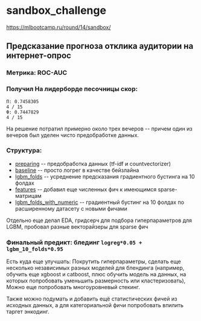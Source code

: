 # sandbox_challenge
https://mlbootcamp.ru/round/14/sandbox/


## Предсказание прогноза отклика аудитории на интернет-опрос

### Метрика: ROC-AUC

### Получил На лидерборде песочницы скор:
```
П: 0.7458305
4 / 15
Ф: 0.7447829
4 / 15
```

На решение потратил примерно около трех вечеров -- причем один из вечеров был уделен чисто предобработке данных.

### Структура:
* [preparing](preparing.ipynb) -- предобработка данных (tf-idf и countvectorizer)
* [baseline](baseline.ipynb) -- просто логрег в качестве бейзлайна
* [lgbm_folds](lgbm_folds.ipynb) -- усреднение предсказания градиентного бустинга на 10 фолдах
* [features](features.ipynb) -- добавил еще численных фич к имеющимся sparse-матрицам
* [lgbm_folds_with_numeric](lgbm_folds_with_numeric.ipynb) -- градиентный бустинг на 10 фолдах по расширенному датасету с новыми фичами

Отдельно еще делал EDA, гридсерч для подбора гиперпараметров для LGBM, пробовал разные векторайзеры для sparse фич

### Финальный предикт: блединг `logreg*0.05 + lgbm_10_folds*0.95`

Есть куда еще улучшать:
Покрутить гиперпараметры, сделать еще несколько независимых разных моделей для блендинга (например, обучить еще xgboost и catboost, плюс обучить модель на данных, на которых попробовать уменьшить размерность или кластеризовать), 
Можно еще попробовать многоуровневый стекинг.

Также можно подумать и добавить ещё статистических фичей из исходных данных, а для категориальной фичи попробовать впилить таргет энкодинг.

